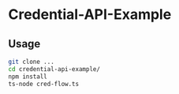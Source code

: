 # Credential-API-Example

## Usage

```bash
git clone ...
cd credential-api-example/
npm install
ts-node cred-flow.ts
```
